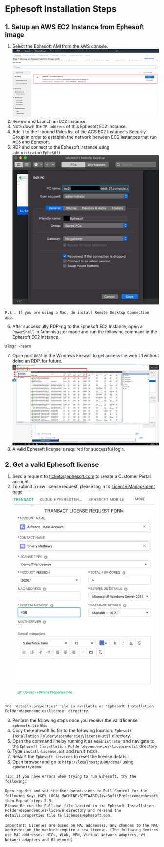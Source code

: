 # Ephesoft Installation Steps

## 1. Setup an AWS EC2 Instance from Ephesoft image
1. Select the Ephesoft AMI from the AWS console.![Ephesoft-image](resources/1.png)
2. Review and Launch an EC2 Instance.
3. Note down the `IP address` of this Ephesoft EC2 Instance.
4. Add it to the Inbound Rules list of the ACS EC2 Instance's Security Group in order to establish the network between EC2 instances that run ACS and Ephesoft.
5. RDP and connect to the Ephesoft instance using `administrator/Ephe$0ft`.![rdp-details](resources/4.png)
```
P.S : If you are using a Mac, do install Remote Desktop Connection app.
```
6. After successfully RDP-ing to the Ephesoft EC2 Instance, open a `PowerShell` in Administrator mode and run the following command in the Ephesoft EC2 Instance.
```
slmgr -rearm
```
7. Open port `8080` in the Windows Firewall to get access the web UI without doing an RDP, for future.![win-firewall](resources/2.png)
8. A valid Ephesoft license is required for successful login.

## 2. Get a valid Ephesoft license

1. Send a request to tickets@ephesoft.com to create a Customer Portal account.
2. To submit a new license request, please log in to [License Management page](https://ephesoft.force.com/login?ec=302&startURL=%2Fs%2Flicenses).![license-request](resources/3.png)
```
The 'details.properties' file is available at 'Ephesoft Installation Folder\dependencies\license' directory.
```
3.  Perform the following steps once you receive the valid license `ephesoft.lic` file.
4.  Copy the ephesoft.lic file to the following location: `Ephesoft Installation Folder\dependencies\license-util` directory.
5.  Open the command line by running it as `Administrator` and navigate to the `Ephesoft Installation Folder\dependencies\license-util` directory
6.  Type `install-license.bat` and run it `TWICE`.
7.  Restart the `Ephesoft services` to reset the license details.
8.  Open browser and go to `http://localhost:8080/dcma/` using `ephesoft/demo`.

```
Tip: If you have errors when trying to run Ephesoft, try the following:

Open regedit and set the User permissions to Full Control for the following Key: HKEY_LOCAL_MACHINE\SOFTWARE\JavaSoft\Prefs\com\ephesoft  then Repeat steps 2-3.
Please Re-run the Full.bat file located in the Ephesoft Installation Folder\dependencies\license directory and re-send the details.properties file to licenses@ephesoft.com.

Important: Licenses are based on MAC addresses, any changes to the MAC addresses on the machine require a new license. (The following devices use MAC addresses: NICs, WLAN, VPN, Virtual Network adapters, VM Network adapters and Bluetooth)
```